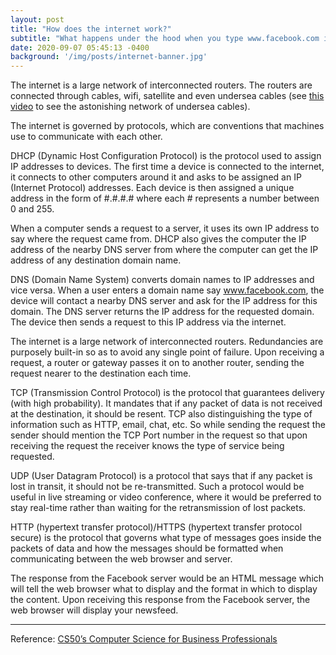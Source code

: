```yaml
---
layout: post
title: "How does the internet work?"
subtitle: "What happens under the hood when you type www.facebook.com in your browser?"
date: 2020-09-07 05:45:13 -0400
background: '/img/posts/internet-banner.jpg'
---
```

The internet is a large network of interconnected routers. The routers are connected through cables, wifi, satellite and even undersea cables (see [this video](https://youtu.be/IlAJJI-qG2k) to see the astonishing network of undersea cables). 

The internet is governed by protocols, which are conventions that machines use to communicate with each other.

DHCP (Dynamic Host Configuration Protocol) is the protocol used to assign IP addresses to devices. The first time a device is connected to the internet, it connects to other computers around it and asks to be assigned an IP (Internet Protocol) addresses. Each device is then assigned a unique address in the form of #.#.#.# where each # represents a number between 0 and 255. 

When a computer sends a request to a server, it uses its own IP address to say where the request came from. DHCP also gives the computer the IP address of the nearby DNS server from where the computer can get the IP address of any destination domain name.

DNS (Domain Name System) converts domain names to IP addresses and vice versa. When a user enters a domain name say www.facebook.com, the device will contact a nearby DNS server and ask for the IP address for this domain. The DNS server returns the IP address for the requested domain. The device then sends a request to this IP address via the internet. 

The internet is a large network of interconnected routers. Redundancies are purposely built-in so as to avoid any single point of failure. Upon receiving a request, a router or gateway passes it on to another router, sending the request nearer to the destination each time. 

TCP (Transmission Control Protocol) is the protocol that guarantees delivery (with high probability). It mandates that if any packet of data is not received at the destination, it should be resent. TCP also distinguishing the type of information such as HTTP, email, chat, etc. So while sending the request the sender should mention the TCP Port number in the request so that upon receiving the request the receiver knows the type of service being requested. 

UDP (User Datagram Protocol) is a protocol that says that if any packet is lost in transit, it should not be re-transmitted. Such a protocol would be useful in live streaming or video conference, where it would be preferred to stay real-time rather than waiting for the retransmission of lost packets.

HTTP (hypertext transfer protocol)/HTTPS (hypertext transfer protocol secure) is the protocol that governs what type of messages goes inside the packets of data and how the messages should be formatted when communicating between the web browser and server. 

The response from the Facebook server would be an HTML message which will tell the web browser what to display and the format in which to display the content. Upon receiving this response from the Facebook server, the web browser will display your newsfeed.

----

Reference: [CS50’s Computer Science for Business Professionals](https://courses.edx.org/courses/course-v1:HarvardX+CS50B+Business/course/m)